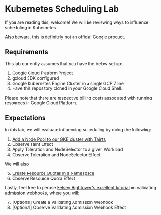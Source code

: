 # Kubernetes Scheduling Lab

If you are reading this, welcome! We will be reviewing ways to influence scheduling in Kubernetes.

Also beware, this is definitely not an official Google product.

## Requirements

This lab currently assumes that you have the below set up:

1. Google Cloud Platform Project
2. gcloud SDK configured
3. Google Kubernetes Engine Cluster in a single GCP Zone
4. Have this repository cloned in your Google Cloud Shell.

Please note that there are respective billing costs associated with running resources in Google Cloud Platform.

## Expectations 

In this lab, we will evaluate influencing scheduling by doing the following:

1. [Add a Node Pool to our GKE cluster with Taints](/labs/taints_tolerations.md)
2. Observe Taint Effect
3. Apply Toleration and NodeSelector to a given Workload
4. Observe Toleration and NodeSelector Effect

We will also:

5. [Create Resource Quotas in a Namespace](/labs/resource_quotas.md)
6. Observe Resource Quota Effect

Lastly, feel free to peruse [Kelsey Hightower's excellent tutorial](https://github.com/kelseyhightower/denyenv-validating-admission-webhook) on validating admission webhooks, where you will:

7. [Optional] Create a Validating Admission Webhook
8. [Optional] Observe Validating Admission Webhook Effect




